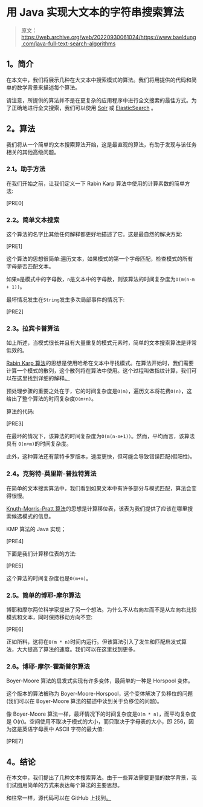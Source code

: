 # 用 Java 实现大文本的字符串搜索算法

> 原文：<https://web.archive.org/web/20220930061024/https://www.baeldung.com/java-full-text-search-algorithms>

## **1。简介**

在本文中，我们将展示几种在大文本中搜索模式的算法。我们将用提供的代码和简单的数学背景来描述每个算法。

请注意，所提供的算法并不是在更复杂的应用程序中进行全文搜索的最佳方式。为了正确地进行全文搜索，我们可以使用 [Solr](/web/20221101164501/https://www.baeldung.com/full-text-search-with-solr) 或 [ElasticSearch](/web/20221101164501/https://www.baeldung.com/elasticsearch-full-text-search-rest-api) 。

## **2。算法**

我们将从一个简单的文本搜索算法开始，这是最直观的算法，有助于发现与该任务相关的其他高级问题。

### **2.1。助手方法**

在我们开始之前，让我们定义一下 Rabin Karp 算法中使用的计算素数的简单方法:

[PRE0]

### **2.2。简单文本搜索**

这个算法的名字比其他任何解释都更好地描述了它。这是最自然的解决方案:

[PRE1]

这个算法的思想很简单:遍历文本，如果模式的第一个字母匹配，检查模式的所有字母是否匹配文本。

如果`m`是模式中的字母数，`n`是文本中的字母数，则该算法的时间复杂度为`O(m(n-m + 1))`。

最坏情况发生在`String`发生多次局部事件的情况下:

[PRE2]

### **2.3。拉宾卡普算法**

如上所述，当模式很长并且有大量重复的模式元素时，简单的文本搜索算法是非常低效的。

[Rabin Karp 算法](/web/20221101164501/https://www.baeldung.com/cs/rabin-karp-algorithm)的思想是使用哈希在文本中寻找模式。在算法开始时，我们需要计算一个模式的散列，这个散列将在算法中使用。这个过程叫做指纹计算，我们可以在这里找到详细的解释[。](https://web.archive.org/web/20221101164501/https://en.wikipedia.org/wiki/Rabin%E2%80%93Karp_algorithm)

预处理步骤的重要之处在于，它的时间复杂度是`O(m)`，遍历文本将花费`O(n)`，这给出了整个算法的时间复杂度`O(m+n)`。

算法的代码:

[PRE3]

在最坏的情况下，该算法的时间复杂度为`O(m(n-m+1))`。然而，平均而言，该算法具有 `O(n+m)`的时间复杂度。

此外，这种算法还有蒙特卡罗版本，速度更快，但可能会导致错误匹配(假阳性)。

### 2.4。克努特-莫里斯-普拉特算法

在简单的文本搜索算法中，我们看到如果文本中有许多部分与模式匹配，算法会变得很慢。

[Knuth-Morris-Pratt 算法](/web/20221101164501/https://www.baeldung.com/cs/knuth-morris-pratt)的思想是计算移位表，该表为我们提供了应该在哪里搜索候选模式的信息。

KMP 算法的 Java 实现；

[PRE4]

下面是我们计算移位表的方法:

[PRE5]

这个算法的时间复杂度也是`O(m+n)`。

### **2.5。简单的博耶-摩尔算法**

博耶和摩尔两位科学家提出了另一个想法。为什么不从右向左而不是从左向右比较模式和文本，同时保持移动方向不变:

[PRE6]

正如所料，这将在`O(m * n)`时间内运行。但该算法引入了发生和匹配启发式算法，大大提高了算法的速度。我们可以在这里找到更多。

### 2.6。博耶-摩尔-霍斯普尔算法

Boyer-Moore 算法的启发式实现有许多变体，最简单的一种是 Horspool 变体。

这个版本的算法被称为 Boyer-Moore-Horspool，这个变体解决了负移位的问题(我们可以在 Boyer-Moore 算法的描述中读到关于负移位的问题)。

像 Boyer-Moore 算法一样，最坏情况下的时间复杂度是`O(m * n)`，而平均复杂度是 O(n)。空间使用不取决于模式的大小，而只取决于字母表的大小，即 256，因为这是英语字母表中 ASCII 字符的最大值:

[PRE7]

## **4。结论**

在本文中，我们提出了几种文本搜索算法。由于一些算法需要更强的数学背景，我们试图用简单的方式来表达每个算法的主要思想。

和往常一样，源代码可以在 GitHub 上找到[。](https://web.archive.org/web/20221101164501/https://github.com/eugenp/tutorials/tree/master/algorithms-modules/algorithms-searching)